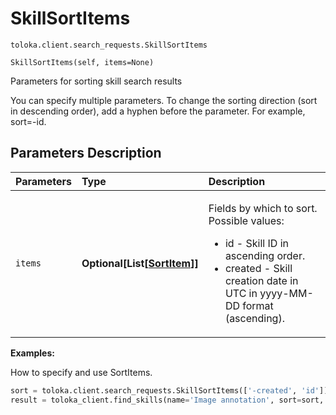 # SkillSortItems
`toloka.client.search_requests.SkillSortItems`

```
SkillSortItems(self, items=None)
```

Parameters for sorting skill search results


You can specify multiple parameters.
To change the sorting direction (sort in descending order), add a hyphen before the parameter. For example, sort=-id.

## Parameters Description

| Parameters | Type | Description |
| :----------| :----| :-----------|
`items`|**Optional\[List\[[SortItem](toloka.client.search_requests.SkillSortItems.SortItem.md)\]\]**|<p>Fields by which to sort. Possible values:<ul><li>id - Skill ID in ascending order.</li><li>created - Skill creation date in UTC in yyyy-MM-DD format (ascending).</li></ul></p>

**Examples:**

How to specify and use SortItems.

```python
sort = toloka.client.search_requests.SkillSortItems(['-created', 'id'])
result = toloka_client.find_skills(name='Image annotation', sort=sort, limit=10)
```
